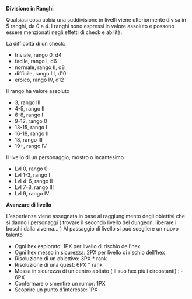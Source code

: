 **Divisione in Ranghi**

Qualsiasi cosa abbia una suddivisione in  livelli viene ulteriormente divisa in 5 ranghi, da 0 a 4.
I ranghi sono espressi in valore assoluto e possono essere menzionati negli effetti di check e abilità.

La difficoltà di un check:
- triviale, rango 0, d4
- facile, rango I, d6
- normale, rango II, d8 
- difficile, rango III, d10
- eroico, rango IV, d12

Il rango ha valore assoluto

- 3, rango III
- 4-5, rango II
- 6-8, rango I
- 9-12, rango 0
- 13-15, rango I
- 16-18, rango II
- 18, rango III
- 19+, rango IV

Il livello di un personaggio, mostro o incantesimo
- Lvl 0, rango 0
- Lvl 1-3, rango I
- Lvl 4-6, rango II
- Lvl 7-8, rango III
- Lvl 9, rango IV


**Avanzare di livello**

L’esperienza viene assegnata in base al raggiungimento degli obiettivi che si danno i personaggi ( trovare il secondo livello del dungeon, liberare i boschi dalla viverna… )
Al passaggio di livello si può scegliere un nuovo talento
	
- Ogni hex esplorato: 1PX per livello di rischio dell'hex
- Ogni hex messo in sicurezza: 2PX per livello di rischio dell'hex
- Risoluzione di un obiettivo: 3PX * rank
- Risoluzione di una quest: 6PX * rank
- Messa in sicurezza di un centro abitato ( il suo hex più i circostanti) : - 6PX
- Confermare o smentire un rumor: 1PX
- Scoprire un punto d’interesse: 1PX
